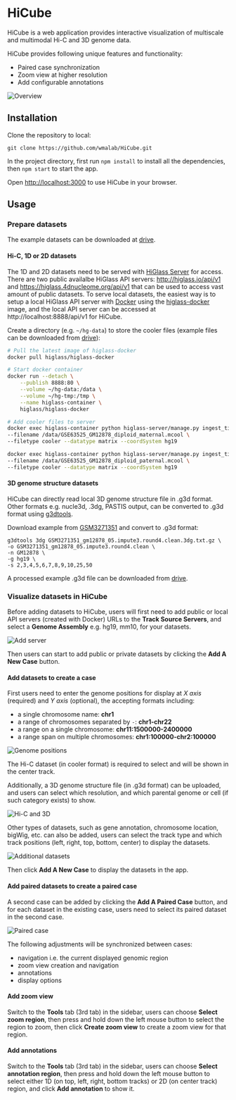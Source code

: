 # HiCube

HiCube is a web application provides interactive visualization of multiscale and multimodal Hi-C and 3D genome data. 

HiCube provides following unique features and functionality:

- Paired case synchronization
- Zoom view at higher resolution
- Add configurable annotations

![Overview](docs/img/figure-1.png)

## Installation

Clone the repository to local:

```
git clone https://github.com/wmalab/HiCube.git
```

In the project directory, first run `npm install` to install all the dependencies, then `npm start` to start the app.

Open [http://localhost:3000](http://localhost:3000) to use HiCube in your browser.

## Usage

### Prepare datasets

The example datasets can be downloaded at [drive](https://drive.google.com/drive/folders/12_kfP9tELVEPKOw7ODgx8x2MVYUvi59T?usp=sharing).

#### Hi-C, 1D or 2D datasets

The 1D and 2D datasets need to be served with [HiGlass Server](https://github.com/higlass/higlass-server) for access. There are two public availalbe HiGlass API servers: http://higlass.io/api/v1 and https://higlass.4dnucleome.org/api/v1 that can be used to access vast amount of public datasets. 
To serve local datasets, the easiest way is to setup a local HiGlass API server with [Docker](https://www.docker.com/) using the [higlass-docker](https://github.com/higlass/higlass-docker) image, and the local API server can be accessed at http://localhost:8888/api/v1 for HiCube.

Create a directory (e.g. `~/hg-data`) to store the cooler files (example files can be downloaded from [drive](https://drive.google.com/drive/folders/12_kfP9tELVEPKOw7ODgx8x2MVYUvi59T?usp=sharing)):

```bash
# Pull the latest image of higlass-docker
docker pull higlass/higlass-docker

# Start docker container
docker run --detach \
	--publish 8888:80 \
	--volume ~/hg-data:/data \
	--volume ~/hg-tmp:/tmp \
	--name higlass-container \
	higlass/higlass-docker

# Add cooler files to server
docker exec higlass-container python higlass-server/manage.py ingest_tileset \
--filename /data/GSE63525_GM12878_diploid_maternal.mcool \
--filetype cooler --datatype matrix --coordSystem hg19

docker exec higlass-container python higlass-server/manage.py ingest_tileset \
--filename /data/GSE63525_GM12878_diploid_paternal.mcool \
--filetype cooler --datatype matrix --coordSystem hg19
```

#### 3D genome structure datasets

HiCube can directly read local 3D genome structure file in .g3d format. Other formats e.g. nucle3d, .3dg, PASTIS output, can be converted to .g3d format using [g3dtools](https://github.com/lidaof/g3d/tree/master/g3dtools). 

Download example from [GSM3271351](https://www.ncbi.nlm.nih.gov/geo/download/?acc=GSM3271351&format=file&file=GSM3271351%5Fgm12878%5F05%2Eimpute3%2Eround4%2Eclean%2E3dg%2Etxt%2Egz) and convert to .g3d format:

```
g3dtools 3dg GSM3271351_gm12878_05.impute3.round4.clean.3dg.txt.gz \
-o GSM3271351_gm12878_05.impute3.round4.clean \
-n GM12878 \
-g hg19 \
-s 2,3,4,5,6,7,8,9,10,25,50
```

A processed example .g3d file can be downloaded from [drive](https://drive.google.com/drive/folders/12_kfP9tELVEPKOw7ODgx8x2MVYUvi59T?usp=sharing).

### Visualize datasets in HiCube

Before adding datasets to HiCube, users will first need to add public or local API servers (created with Docker) URLs to the **Track Source Servers**, and select a **Genome Assembly** e.g. hg19, mm10, for your datasets. 

![Add server](docs/img/add-server.png)

Then users can start to add public or private datasets by clicking the **Add A New Case** button.

#### Add datasets to create a case

First users need to enter the genome positions for display at *X axis* (required) and *Y axis* (optional), the accepting formats including: 

- a single chromosome name: **chr1**
- a range of chromosomes separated by `-`: **chr1-chr22**
- a range on a single chromosome: **chr11:1500000-2400000**
- a range span on multiple chromosomes: **chr1:100000-chr2:100000**

![Genome positions](docs/img/genome-position.png)

The Hi-C dataset (in cooler format) is required to select and will be shown in the center track.

Additionally, a 3D genome structure file (in .g3d format) can be uploaded, and users can select which resolution, and which parental genome or cell (if such category exists) to show.

![Hi-C and 3D](docs/img/hic-3d.png)

Other types of datasets, such as gene annotation, chromosome location, bigWig, etc. can also be added, users can select the track type and which track positions (left, right, top, bottom, center) to display the datasets.

![Additional datasets](docs/img/additional-datasets.png)

Then click **Add A New Case** to display the datasets in the app.

#### Add paired datasets to create a paired case

A second case can be added by clicking the **Add A Paired Case** button, and for each dataset in the existing case, users need to select its paired dataset in the second case.

![Paired case](docs/img/paired-case.png)

The following adjustments will be synchronized between cases:

- navigation i.e. the current displayed genomic region
- zoom view creation and navigation
- annotations
- display options

#### Add zoom view

Switch to the **Tools** tab (3rd tab) in the sidebar, users can choose **Select zoom region**, then press and hold down the left mouse button to select the region to zoom, then click **Create zoom view** to create a zoom view for that region.

#### Add annotations

Switch to the **Tools** tab (3rd tab) in the sidebar, users can choose **Select annotation region**, then press and hold down the left mouse button to select either 1D (on top, left, right, bottom tracks) or 2D (on center track) region, and click **Add annotation** to show it.